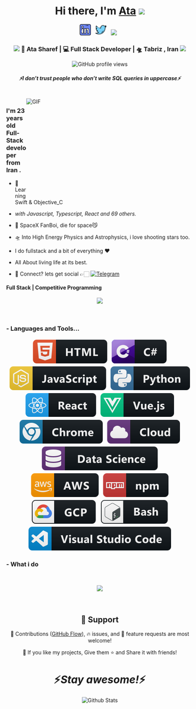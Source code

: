<div align="center">
   <h1>Hi there, I'm <a href="https://t.me/st0xn3t">Ata</a> <img src="https://media.giphy.com/media/hvRJCLFzcasrR4ia7z/giphy.gif" width="25px"> </h1>
   
   </div>

<p align='center'>
   <a href="https://www.linkedin.com/in/Sharevex-j-85518a195/"><img height="30" src="https://raw.githubusercontent.com/Sharevex/Sharevex/master/linkedin.png?raw=true"></a>&nbsp;&nbsp;
<a href="https://x.com/sharef_ata"><img height="30" src="https://raw.githubusercontent.com/Sharevex/Sharevex/master/twitter.png?raw=true"></a>&nbsp;&nbsp;
   <a href="https://t.me/st0xn3t"><img height="30" src="https://upload.wikimedia.org/wikipedia/commons/thumb/8/82/Telegram_logo.svg/2048px-Telegram_logo.svg.png"></a>&nbsp;&nbsp;
 </p>



<div align="center">
<h3><img src="https://media.giphy.com/media/WUlplcMpOCEmTGBtBW/giphy.gif" width="30"> 🙎 Ata Sharef | 💻 Full Stack Developer | 🛸 Tabriz , Iran <img src="https://media.giphy.com/media/WUlplcMpOCEmTGBtBW/giphy.gif" width="30"></h3>
</div>



<p align="center">
  <img src="https://komarev.com/ghpvc/?username=sharevex&color=green" alt="GitHub profile views">
</p>

 
 <h5 align="center">
   <i>⚡️I don’t trust people who don’t write SQL queries in uppercase⚡️</i>
  </h5>
 
 
<br />
<img align="right" height="270px" width="450px" alt="GIF" src="https://media.giphy.com/media/3FjEPbKqEPhPpmC8uY/giphy.gif" />
<p align="center">
  <h3> I'm 23 years old Full-Stack developer from Iran .</h3>
</p>

 - 🥀 Learning Swift & Objective_C
 
 - <i>with Javascript, Typescript, React and 69 others.</i>
   
 - 🔭 SpaceX FanBoi, die for space😼

 - 🛸 Into High Energy Physics and Astrophysics, i love shooting stars too.
 
 - I do fullstack and a bit of everything :heart:
 
 - All About living life at its best.
 
 - 💬 Connect? lets get social 👉🏻 [![Telegram](https://img.shields.io/badge/Telegram-2CA5E0?style=for-the-badge&logo=telegram&logoColor=white)](https://t.me/st0xn3t)
 
 <p align="center">
  <h4> Full Stack | Competitive Programming </h4>
   </p>

<!--  -->

<p align="center" >
<a href="https://github.com/anuraghazra/github-readme-stats"> 
    <img  src="https://github-readme-stats.vercel.app/api?username=Sharevex&&show_icons=true&theme=radical"/>
  </a>

</p>

<br />

### - Languages and Tools...

<p align="center">
  <!-- For more icons please follow  https://github.com/MikeCodesDotNET/ColoredBadges -->
  <img src="https://raw.githubusercontent.com/Sharevex/Sharevex/master/svg/dev/languages/html.svg" alt="html" style="vertical-align:top; margin:4px">    
  <img src="https://raw.githubusercontent.com/Sharevex/Sharevex/master/svg/dev/languages/csharp.svg" alt="csharp" style="vertical-align:top; margin:4px">
  <img src="https://raw.githubusercontent.com/Sharevex/Sharevex/master/svg/dev/languages/js.svg" alt="js" style="vertical-align:top; margin:4px">
  <img src="https://raw.githubusercontent.com/Sharevex/Sharevex/master/svg/dev/languages/python.svg" alt="python" style="vertical-align:top; margin:4px">
  <img src="https://raw.githubusercontent.com/Sharevex/Sharevex/master/svg/dev/frameworks/react.svg" alt="react" style="vertical-align:top; margin:4px">
  <img src="https://raw.githubusercontent.com/Sharevex/Sharevex/master/svg/dev/frameworks/vue.svg" alt="vue" style="vertical-align:top; margin:4px">
  <img src="https://raw.githubusercontent.com/Sharevex/Sharevex/master/svg/dev/misc/chrome.svg" alt="chrome" style="vertical-align:top; margin:4px">
  <img src="https://raw.githubusercontent.com/Sharevex/Sharevex/master/svg/dev/misc/cloud.svg" alt="cloud" style="vertical-align:top; margin:4px">
  <img src="https://raw.githubusercontent.com/Sharevex/Sharevex/master/svg/dev/misc/datascience.svg" alt="datascience" style="vertical-align:top; margin:4px">
  <img src="https://raw.githubusercontent.com/Sharevex/Sharevex/master/svg/dev/services/aws.svg" alt="aws" style="vertical-align:top; margin:4px">
  <img src="https://raw.githubusercontent.com/Sharevex/Sharevex/master/svg/dev/services/npm.svg" alt="npm" style="vertical-align:top; margin:4px">
  <img src="https://raw.githubusercontent.com/Sharevex/Sharevex/master/svg/dev/services/gcp.svg" alt="gcp" style="vertical-align:top; margin:4px">
  <img src="https://raw.githubusercontent.com/Sharevex/Sharevex/master/svg/dev/tools/bash.svg" alt="bash" style="vertical-align:top; margin:4px">
  <img src="https://raw.githubusercontent.com/Sharevex/Sharevex/master/svg/dev/tools/visualstudio_code.svg" alt="vscode" style="vertical-align:top; margin:4px">
</p>

<!--
### - Blogs 🌱
-->
<!--
<p align="center">
  <a href="https://dev.to/Sharevex">
    <img src="https://raw.githubusercontent.com/Sharevex/Sharevex/master/svg/blogs/devto.svg"> 
  </a>
</p>
-->



 ### - What i do


<br />

<p align="center">
   <img src="https://media.giphy.com/media/f9XgHHnPnDjOF1hWpl/giphy.gif" />
   </p>
   
   
<br />

<h2 align="center">🤝 Support</h2>

<p align="center">🎀 Contributions (<a href="https://guides.github.com/introduction/flow" title="GitHub flow">GitHub Flow</a>), 🔥 issues, and 🥮 feature requests are most welcome!</p>

<p align="center">💙 If you like my projects, Give them ⭐ and Share it with friends!</p>
</p>

<h1 align='center'>⚡️<i>Stay awesome!</i>⚡️</h1>

<p align="center">
        <img src="https://raw.githubusercontent.com/mayhemantt/mayhemantt/Update/svg/Bottom.svg" alt="Github Stats" />
</p>
